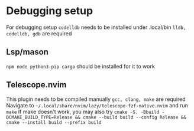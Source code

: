 # Debugging setup
For debugging setup ```codelldb``` needs to be installed under .local/bin
```lldb, codelldb, gdb``` are required

## Lsp/mason
```npm node python3-pip cargo``` should be installed for it to work

## Telescope.nvim
This plugin needs to be compiled manually 
```gcc, clang, make``` are required
Navigate to ```~/.local/share/nvim/lazy/telescope-fzf-native.nvim``` and run ```make``` 
If make doesn't work, you may also try ```cmake -S. -Bbuild -DCMAKE_BUILD_TYPE=Release && cmake --build build --config Release && cmake --install build --prefix build```

